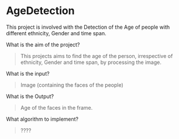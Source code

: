 # AgeDetection
This project is involved with the Detection of the Age of people with different ethnicity, Gender and time span.

What is the aim of the project?
> This projects aims to find the age of the person, irrespective of ethnicity, Gender and time span, by processing the image.

What is the input?
> Image (containing the faces of the people)

What is the Output?
> Age of the faces in the frame.

What algorithm to implement?
>????
